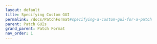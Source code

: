 ```yaml
---
layout: default
title: Specifying Custom GUI
permalink: /docs/PatchFormat#specifying-a-custom-gui-for-a-patch
parent: Patch GUIs
grand_parent: Patch Format
nav_order: 1
---
```

